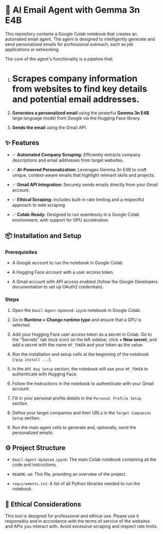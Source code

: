 # 🤖 AI Email Agent with Gemma 3n E4B

This repository contains a Google Colab notebook that creates an automated email agent. The agent is designed to intelligently generate and send personalized emails for professional outreach, such as job applications or networking.

The core of the agent's functionality is a pipeline that:

1. # **Scrapes company information** from websites to find key details and potential email addresses.

2. **Generates a personalized email** using the powerful **Gemma 3n E4B** large language model from Google via the Hugging Face library.

3. **Sends the email** using the Gmail API.

## ✨ Features

* ✅ **Automated Company Scraping:** Efficiently extracts company descriptions and email addresses from target websites.

* ✅ **AI-Powered Personalization:** Leverages Gemma 3n E4B to craft unique, context-aware emails that highlight relevant skills and projects.

* ✅ **Gmail API Integration:** Securely sends emails directly from your Gmail account.

* ✅ **Ethical Scraping:** Includes built-in rate limiting and a respectful approach to web scraping.

* ✅ **Colab-Ready:** Designed to run seamlessly in a Google Colab environment, with support for GPU acceleration.

## 📦 Installation and Setup

### Prerequisites

* A Google account to run the notebook in Google Colab.

* A Hugging Face account with a user access token.

* A Gmail account with API access enabled (follow the Google Developers documentation to set up OAuth2 credentials).

### Steps

1. Open the `Email-Agent-Updated.ipynb` notebook in Google Colab.

2. Go to **Runtime > Change runtime type** and ensure that a GPU is selected.

3. Add your Hugging Face user access token as a secret in Colab. Go to the "Secrets" tab (lock icon) on the left sidebar, click **+ New secret**, and add a secret with the name `HF_TOKEN` and your token as the value.

4. Run the installation and setup cells at the beginning of the notebook (`!pip install ...`).

5. In the `API Key Setup` section, the notebook will use your `HF_TOKEN` to authenticate with Hugging Face.

6. Follow the instructions in the notebook to authenticate with your Gmail account.

7. Fill in your personal profile details in the `Personal Profile Setup` section.

8. Define your target companies and their URLs in the `Target Companies Setup` section.

9. Run the main agent cells to generate and, optionally, send the personalized emails.

## ⚙️ Project Structure

* `Email-Agent-Updated.ipynb`: The main Colab notebook containing all the code and instructions.

* `README.md`: This file, providing an overview of the project.

* `requirements.txt`: A list of all Python libraries needed to run the notebook.

## 📜 Ethical Considerations

This tool is designed for professional and ethical use. Please use it responsibly and in accordance with the terms of service of the websites and APIs you interact with. Avoid excessive scraping and respect rate limits.
